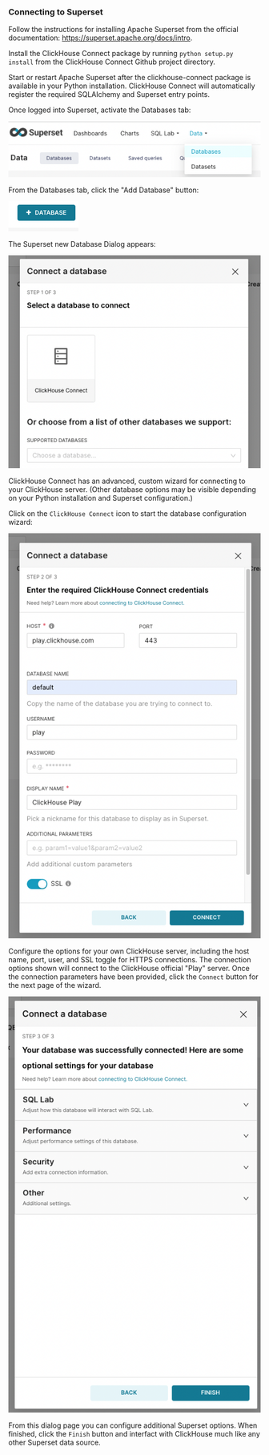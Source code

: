 ### Connecting to Superset

Follow the instructions for installing Apache Superset from the official documentation:
https://superset.apache.org/docs/intro.  

Install the ClickHouse Connect package by running `python setup.py install` from the
ClickHouse Connect Github project directory.

Start or restart Apache Superset after the clickhouse-connect package is available in
your Python installation.  ClickHouse Connect will automatically register the required
SQLAlchemy and Superset entry points.

Once logged into Superset, activate the Databases tab:

![Databases Tab](db_dropdown.png)

From the Databases tab, click the "Add Database" button:

![Database Button](newdb_button.png)

The Superset new Database Dialog appears:

![New Database Dialog](newdb_dialog.png)

ClickHouse Connect has an advanced, custom wizard for connecting to your ClickHouse server.
(Other database options may be visible depending on your Python installation and Superset
configuration.)

Click on the `ClickHouse Connect` icon to start the database configuration wizard:

![Connect ClickHouse Play](connect_wiz_1.png)

Configure the options for your own ClickHouse server, including the host name, port, user,
and SSL toggle for HTTPS connections.  The connection options shown will connect to the
ClickHouse official "Play" server.  Once the connection parameters have been provided,
click the `Connect` button for the next page of the wizard.

![Connect ClickHouse Finish](connect_wiz_2.png)

From this dialog page you can configure additional Superset options.  When finished, click the
`Finish` button and interfact with ClickHouse much like any other Superset data source.













